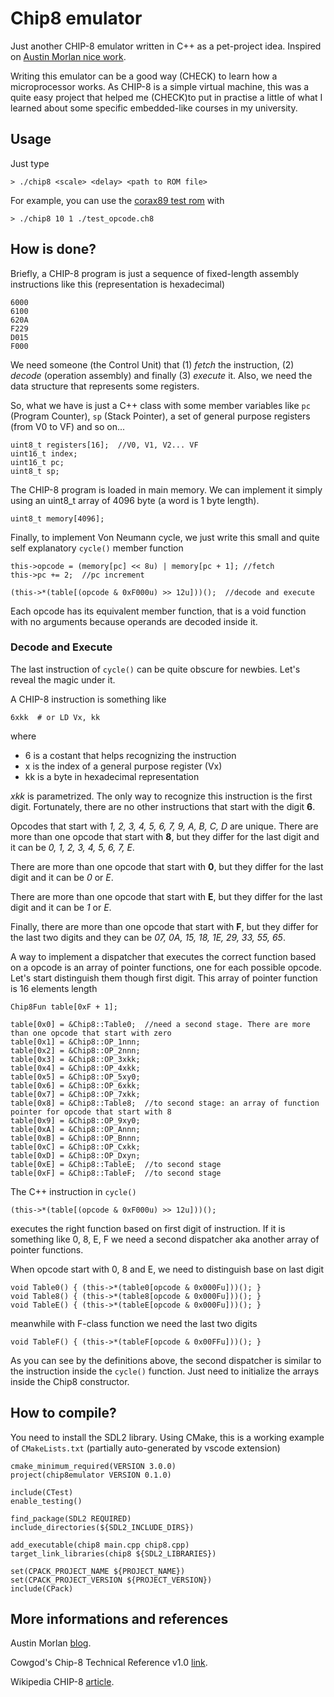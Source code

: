 # Chip8 emulator

Just another CHIP-8 emulator written in C++ as a pet-project idea.
Inspired on [Austin Morlan nice work](https://austinmorlan.com/posts/chip8_emulator/).

Writing this emulator can be a good way (CHECK) to learn how a microprocessor works.
As CHIP-8 is a simple virtual machine, this was a quite easy project that helped me (CHECK)to put in practise a little of what I learned about some specific embedded-like courses in my university.

## Usage
Just type
```
> ./chip8 <scale> <delay> <path to ROM file>
```

For example, you can use the [corax89 test rom](https://github.com/corax89/chip8-test-rom) with
```
> ./chip8 10 1 ./test_opcode.ch8
```

## How is done?
Briefly, a CHIP-8 program is just a sequence of fixed-length assembly instructions like this (representation is hexadecimal)
```
6000
6100
620A
F229
D015
F000
```
We need someone (the Control Unit) that (1) _fetch_ the instruction, (2) _decode_ (operation assembly) and finally (3) _execute_ it.
Also, we need the data structure that represents some registers. 

So, what we have is just a C++ class with some member variables like `pc` (Program Counter), `sp` (Stack Pointer), a set of general purpose registers (from V0 to VF) and so on...
```
uint8_t registers[16];  //V0, V1, V2... VF
uint16_t index;
uint16_t pc;
uint8_t sp;
```

The CHIP-8 program is loaded in main memory. We can implement it simply using an uint8_t array of 4096 byte (a word is 1 byte length).
```
uint8_t memory[4096];
```

Finally, to implement Von Neumann cycle, we just write this small and quite self explanatory `cycle()` member function 
```
this->opcode = (memory[pc] << 8u) | memory[pc + 1]; //fetch
this->pc += 2;  //pc increment

(this->*(table[(opcode & 0xF000u) >> 12u]))();  //decode and execute
```
Each opcode has its equivalent member function, that is a void function with no arguments because operands are decoded inside it. 

### Decode and Execute
The last instruction of `cycle()` can be quite obscure for newbies. Let's reveal the magic under it.

A CHIP-8 instruction is something like
```
6xkk  # or LD Vx, kk
```
where
- 6 is a costant that helps recognizing the instruction
- x is the index of a general purpose register (Vx)
- kk is a byte in hexadecimal representation

_xkk_ is parametrized. The only way to recognize this instruction is the first digit. Fortunately, there are no other instructions that start with the digit **6**.

Opcodes that start with *1, 2, 3, 4, 5, 6, 7, 9, A, B, C, D* are unique.
There are more than one opcode that start with **8**, but they differ for the last digit and it can be *0, 1, 2, 3, 4, 5, 6, 7, E*.

There are more than one opcode that start with **0**, but they differ for the last digit and it can be *0* or *E*.

There are more than one opcode that start with **E**, but they differ for the last digit and it can be *1* or *E*.

Finally, there are more than one opcode that start with **F**, but they differ for the last two digits and they can be *07, 0A, 15, 18, 1E, 29, 33, 55, 65*.

A way to implement a dispatcher that executes the correct function based on a opcode is an array of pointer functions, one for each possible opcode.
Let's start distinguish them though first digit. This array of pointer function is 16 elements length
```
Chip8Fun table[0xF + 1];

table[0x0] = &Chip8::Table0;  //need a second stage. There are more than one opcode that start with zero
table[0x1] = &Chip8::OP_1nnn;
table[0x2] = &Chip8::OP_2nnn;
table[0x3] = &Chip8::OP_3xkk;
table[0x4] = &Chip8::OP_4xkk;
table[0x5] = &Chip8::OP_5xy0;
table[0x6] = &Chip8::OP_6xkk;
table[0x7] = &Chip8::OP_7xkk;
table[0x8] = &Chip8::Table8;  //to second stage: an array of function pointer for opcode that start with 8
table[0x9] = &Chip8::OP_9xy0;
table[0xA] = &Chip8::OP_Annn;
table[0xB] = &Chip8::OP_Bnnn;
table[0xC] = &Chip8::OP_Cxkk;
table[0xD] = &Chip8::OP_Dxyn;
table[0xE] = &Chip8::TableE;  //to second stage
table[0xF] = &Chip8::TableF;  //to second stage
```

The C++ instruction in `cycle()`
```
(this->*(table[(opcode & 0xF000u) >> 12u]))();
```
executes the right function based on first digit of instruction. If it is something like 0, 8, E, F we need a second dispatcher aka another array of pointer functions.

When opcode start with 0, 8 and E, we need to distinguish base on last digit
```
void Table0() { (this->*(table0[opcode & 0x000Fu]))(); }
void Table8() { (this->*(table8[opcode & 0x000Fu]))(); }
void TableE() { (this->*(tableE[opcode & 0x000Fu]))(); }
```

meanwhile with F-class function we need the last two digits
```
void TableF() { (this->*(tableF[opcode & 0x00FFu]))(); }
```

As you can see by the definitions above, the second dispatcher is similar to the instruction inside the `cycle()` function. Just need to initialize the arrays inside the Chip8 constructor.

## How to compile?
You need to install the SDL2 library.
Using CMake, this is a working example of `CMakeLists.txt` (partially auto-generated by vscode extension)
```
cmake_minimum_required(VERSION 3.0.0)
project(chip8emulator VERSION 0.1.0)

include(CTest)
enable_testing()

find_package(SDL2 REQUIRED)
include_directories(${SDL2_INCLUDE_DIRS})

add_executable(chip8 main.cpp chip8.cpp)
target_link_libraries(chip8 ${SDL2_LIBRARIES})

set(CPACK_PROJECT_NAME ${PROJECT_NAME})
set(CPACK_PROJECT_VERSION ${PROJECT_VERSION})
include(CPack)
```

## More informations and references
Austin Morlan [blog](https://austinmorlan.com/posts/chip8_emulator/).

Cowgod's Chip-8 Technical Reference v1.0 [link](http://devernay.free.fr/hacks/chip8/C8TECH10.HTM).

Wikipedia CHIP-8 [article](https://en.wikipedia.org/wiki/CHIP-8).